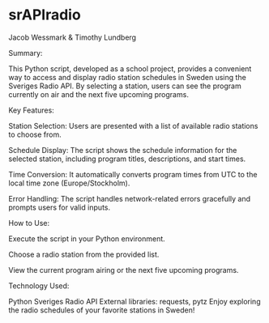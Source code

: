 # srAPIradio
Jacob Wessmark & Timothy Lundberg

Summary:

This Python script, developed as a school project, provides a convenient way to access and display radio station schedules in Sweden using the Sveriges Radio API. By selecting a station, users can see the program currently on air and the next five upcoming programs.

Key Features:

Station Selection: Users are presented with a list of available radio stations to choose from.

Schedule Display: The script shows the schedule information for the selected station, including program titles, descriptions, and start times.

Time Conversion: It automatically converts program times from UTC to the local time zone (Europe/Stockholm).

Error Handling: The script handles network-related errors gracefully and prompts users for valid inputs.

How to Use:

Execute the script in your Python environment.

Choose a radio station from the provided list.

View the current program airing or the next five upcoming programs.

Technology Used:

Python
Sveriges Radio API
External libraries: requests, pytz
Enjoy exploring the radio schedules of your favorite stations in Sweden!
